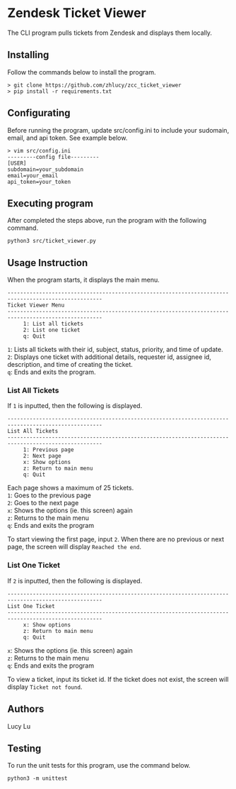 # Zendesk Ticket Viewer

The CLI program pulls tickets from Zendesk and displays them locally.

## Installing
Follow the commands below to install the program.
```
> git clone https://github.com/zhlucy/zcc_ticket_viewer
> pip install -r requirements.txt
```

## Configurating
Before running the program, update src/config.ini to include your sudomain, email, and api token.
See example below.
```
> vim src/config.ini
---------config file---------
[USER]
subdomain=your_subdomain
email=your_email
api_token=your_token
```

## Executing program
After completed the steps above, run the program with the following command.
```
python3 src/ticket_viewer.py
```

## Usage Instruction
When the program starts, it displays the main menu.
```
----------------------------------------------------------------------------------------------------
Ticket Viewer Menu
----------------------------------------------------------------------------------------------------
     1: List all tickets
     2: List one ticket
     q: Quit
```
`1`: Lists all tickets with their id, subject, status, priority, and time of update.\
`2`: Displays one ticket with additional details, requester id, assignee id, description, and time of creating the ticket.\
`q`: Ends and exits the program.

### List All Tickets
If `1` is inputted, then the following is displayed.
```
----------------------------------------------------------------------------------------------------
List All Tickets
----------------------------------------------------------------------------------------------------
	 1: Previous page
	 2: Next page
	 x: Show options
	 z: Return to main menu
	 q: Quit
```
Each page shows a maximum of 25 tickets.\
`1`: Goes to the previous page\
`2`: Goes to the next page\
`x`: Shows the options (ie. this screen) again\
`z`: Returns to the main menu\
`q`: Ends and exits the program

To start viewing the first page, input `2`.
When there are no previous or next page, the screen will display `Reached the end`.

### List One Ticket

If `2` is inputted, then the following is displayed.
```
----------------------------------------------------------------------------------------------------
List One Ticket
----------------------------------------------------------------------------------------------------
	 x: Show options
	 z: Return to main menu
	 q: Quit
```
`x`: Shows the options (ie. this screen) again\
`z`: Returns to the main menu\
`q`: Ends and exits the program

To view a ticket, input its ticket id.
If the ticket does not exist, the screen will display `Ticket not found`.

## Authors

Lucy Lu

## Testing
To run the unit tests for this program, use the command below.
```
python3 -m unittest
```